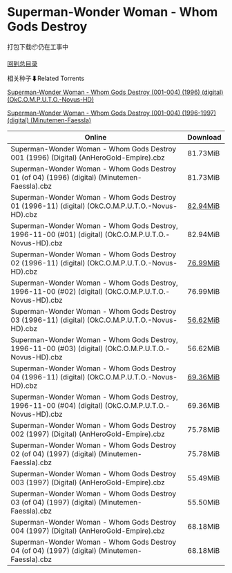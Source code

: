 # Superman-Wonder Woman - Whom Gods Destroy

打包下载📦仍在工事中

[回到总目录](/Catalogs.md)







相关种子⬇Related Torrents

[Superman-Wonder Woman - Whom Gods Destroy (001-004) (1996) (digital) (OkC.O.M.P.U.T.O.-Novus-HD)](https://github.com/alicewish/markdown/blob/master/torrent/Superman-Wonder-Woman---Whom-Gods-Destroy--001-004---1996---digital---OkC-O-M-P-U-T-O--Novus-HD.md)

[Superman-Wonder Woman - Whom Gods Destroy (001-004) (1996-1997) (digital) (Minutemen-Faessla)](https://github.com/alicewish/markdown/blob/master/torrent/Superman-Wonder-Woman---Whom-Gods-Destroy--001-004---1996-1997---digital---Minutemen-Faessla.md)

Online | Download
--- | ---
Superman-Wonder Woman - Whom Gods Destroy 001 (1996) (Digital) (AnHeroGold-Empire).cbz | 81.73MiB
Superman-Wonder Woman - Whom Gods Destroy 01 (of 04) (1996) (digital) (Minutemen-Faessla).cbz | 81.73MiB
Superman-Wonder Woman - Whom Gods Destroy 01 (1996-11) (digital) (OkC.O.M.P.U.T.O.-Novus-HD).cbz | [82.94MiB](https://pan.baidu.com/s/1rE-y0zgJmErITUBoTJRwvw#list/path=%2FNovus%20-%20Week%20of%202015%20Q3%2FNovus%20-%20Week%20of%202015-08-12%2F%E3%82%A8%E3%82%A8%E3%82%A4%E3%82%AA%E3%82%AD%E3%82%BD%E3%82%A2%E3%82%B3%E3%82%AF%E3%82%AA%E3%82%AA%E3%82%A2%E3%82%BB%E3%82%BD%E3%82%B5%E3%82%A2%E3%82%B7%E3%82%A6%E3%82%B3%E3%82%A6%E3%82%B5%E3%82%A2%E3%82%A8%E3%82%A6%E3%82%BF%E3%82%A8%E3%82%A8%E3%82%BB%E3%82%B9%E3%82%B7%E3%82%BB%E3%82%A4&parentPath=%2FNovus%20-%20Week%20of%202015%20Q3)
Superman-Wonder Woman - Whom Gods Destroy, 1996-11-00 (#01) (digital) (OkC.O.M.P.U.T.O.-Novus-HD).cbz | 82.94MiB
Superman-Wonder Woman - Whom Gods Destroy 02 (1996-11) (digital) (OkC.O.M.P.U.T.O.-Novus-HD).cbz | [76.99MiB](https://pan.baidu.com/s/1rE-y0zgJmErITUBoTJRwvw#list/path=%2FNovus%20-%20Week%20of%202015%20Q3%2FNovus%20-%20Week%20of%202015-08-12%2F%E3%82%AA%E3%82%B1%E3%82%A2%E3%82%A2%E3%82%A8%E3%82%B9%E3%82%B7%E3%82%B9%E3%82%AA%E3%82%AD%E3%82%AD%E3%82%AD%E3%82%A8%E3%82%B9%E3%82%B5%E3%82%BF%E3%82%A2%E3%82%BD%E3%82%AB%E3%82%AD%E3%82%B5%E3%82%AF%E3%82%AA%E3%82%AB%E3%82%AB%E3%82%B7%E3%82%A6%E3%82%AA%E3%82%AD%E3%82%AF%E3%82%A6%E3%82%B1&parentPath=%2FNovus%20-%20Week%20of%202015%20Q3)
Superman-Wonder Woman - Whom Gods Destroy, 1996-11-00 (#02) (digital) (OkC.O.M.P.U.T.O.-Novus-HD).cbz | 76.99MiB
Superman-Wonder Woman - Whom Gods Destroy 03 (1996-11) (digital) (OkC.O.M.P.U.T.O.-Novus-HD).cbz | [56.62MiB](https://pan.baidu.com/s/1rE-y0zgJmErITUBoTJRwvw#list/path=%2FNovus%20-%20Week%20of%202015%20Q3%2FNovus%20-%20Week%20of%202015-08-12%2F%E3%82%B5%E3%82%AB%E3%82%AF%E3%82%BB%E3%82%A8%E3%82%B9%E3%82%B5%E3%82%B1%E3%82%A2%E3%82%B3%E3%82%BD%E3%82%A6%E3%82%B5%E3%82%AA%E3%82%A6%E3%82%B9%E3%82%AF%E3%82%A6%E3%82%BD%E3%82%AA%E3%82%AB%E3%82%A2%E3%82%A6%E3%82%A4%E3%82%B7%E3%82%AB%E3%82%BF%E3%82%B1%E3%82%B5%E3%82%B7%E3%82%BD%E3%82%BF&parentPath=%2FNovus%20-%20Week%20of%202015%20Q3)
Superman-Wonder Woman - Whom Gods Destroy, 1996-11-00 (#03) (digital) (OkC.O.M.P.U.T.O.-Novus-HD).cbz | 56.62MiB
Superman-Wonder Woman - Whom Gods Destroy 04 (1996-11) (digital) (OkC.O.M.P.U.T.O.-Novus-HD).cbz | [69.36MiB](https://pan.baidu.com/s/1rE-y0zgJmErITUBoTJRwvw#list/path=%2FNovus%20-%20Week%20of%202015%20Q3%2FNovus%20-%20Week%20of%202015-08-12%2F%E3%82%B1%E3%82%AF%E3%82%A6%E3%82%AF%E3%82%A8%E3%82%BD%E3%82%B7%E3%82%BF%E3%82%BF%E3%82%A4%E3%82%B9%E3%82%A8%E3%82%A6%E3%82%AF%E3%82%BB%E3%82%AF%E3%82%B1%E3%82%BB%E3%82%A4%E3%82%A2%E3%82%AF%E3%82%B1%E3%82%B1%E3%82%A4%E3%82%BF%E3%82%BF%E3%82%A6%E3%82%B1%E3%82%AA%E3%82%B7%E3%82%B9%E3%82%A2&parentPath=%2FNovus%20-%20Week%20of%202015%20Q3)
Superman-Wonder Woman - Whom Gods Destroy, 1996-11-00 (#04) (digital) (OkC.O.M.P.U.T.O.-Novus-HD).cbz | 69.36MiB
Superman-Wonder Woman - Whom Gods Destroy 002 (1997) (Digital) (AnHeroGold-Empire).cbz | 75.78MiB
Superman-Wonder Woman - Whom Gods Destroy 02 (of 04) (1997) (digital) (Minutemen-Faessla).cbz | 75.78MiB
Superman-Wonder Woman - Whom Gods Destroy 003 (1997) (Digital) (AnHeroGold-Empire).cbz | 55.49MiB
Superman-Wonder Woman - Whom Gods Destroy 03 (of 04) (1997) (digital) (Minutemen-Faessla).cbz | 55.50MiB
Superman-Wonder Woman - Whom Gods Destroy 004 (1997) (Digital) (AnHeroGold-Empire).cbz | 68.18MiB
Superman-Wonder Woman - Whom Gods Destroy 04 (of 04) (1997) (digital) (Minutemen-Faessla).cbz | 68.18MiB